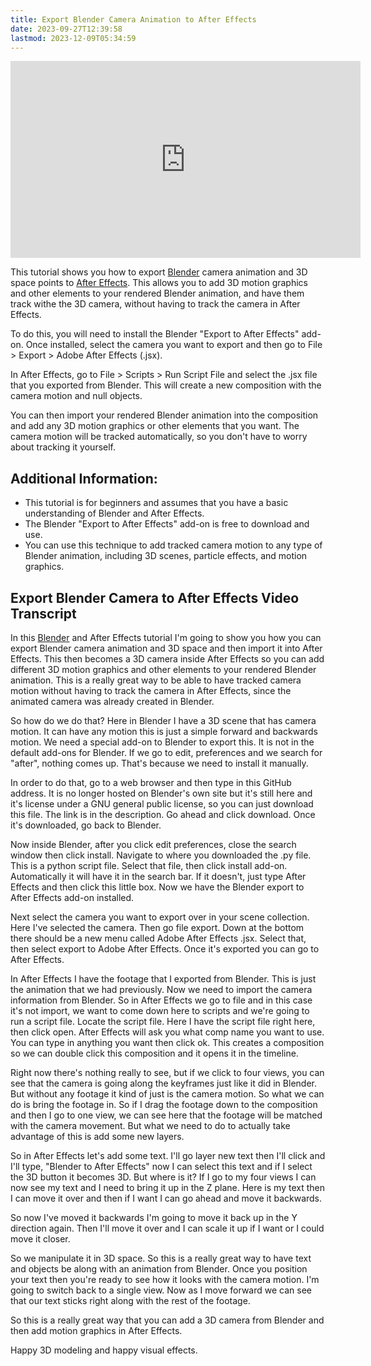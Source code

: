 ```yaml
---
title: Export Blender Camera Animation to After Effects
date: 2023-09-27T12:39:58
lastmod: 2023-12-09T05:34:59
---
```


<div class="video-grid">
<div class="iframe-16-9-container">
<iframe class="youTubeIframe" width="560" height="315" src="https://www.youtube.com/embed/-XJ1_ZN4Qx4?si=Uo3lCMRRljqEdSXP" title="YouTube video player" frameborder="0" allow="accelerometer; autoplay; clipboard-write; encrypted-media; gyroscope; picture-in-picture; web-share" allowfullscreen></iframe>
</div>
</div>

This tutorial shows you how to export [Blender](blender.md) camera animation and 3D space points to [After Effects](../../video/after-effects/after-effects.md). This allows you to add 3D motion graphics and other elements to your rendered Blender animation, and have them track withe the 3D camera, without having to track the camera in After Effects.

To do this, you will need to install the Blender "Export to After Effects" add-on. Once installed, select the camera you want to export and then go to File > Export > Adobe After Effects (.jsx).

In After Effects, go to File > Scripts > Run Script File and select the .jsx file that you exported from Blender. This will create a new composition with the camera motion and null objects.

You can then import your rendered Blender animation into the composition and add any 3D motion graphics or other elements that you want. The camera motion will be tracked automatically, so you don't have to worry about tracking it yourself.

## Additional Information:

- This tutorial is for beginners and assumes that you have a basic understanding of Blender and After Effects.
- The Blender "Export to After Effects" add-on is free to download and use.
- You can use this technique to add tracked camera motion to any type of Blender animation, including 3D scenes, particle effects, and motion graphics.

## Export Blender Camera to After Effects Video Transcript

In this [Blender](blender.md) and After Effects tutorial I'm going to show you how you can export Blender camera animation and 3D space and then import it into After Effects. This then becomes a 3D camera inside After Effects so you can add different 3D motion graphics and other elements to your rendered Blender animation. This is a really great way to be able to have tracked camera motion without having to track the camera in After Effects, since the animated camera was already created in Blender.

So how do we do that? Here in Blender I have a 3D scene that has camera motion. It can have any motion this is just a simple forward and backwards motion. We need a special add-on to Blender to export this. It is not in the default add-ons for Blender. If we go to edit, preferences and we search for "after", nothing comes up. That's because we need to install it manually.

In order to do that, go to a web browser and then type in this GitHub address. It is no longer hosted on Blender's own site but it's still here and it's license under a GNU general public license, so you can just download this file. The link is in the description. Go ahead and click download. Once it's downloaded, go back to Blender.

Now inside Blender, after you click edit preferences, close the search window then click install. Navigate to where you downloaded the .py file. This is a python script file. Select that file, then click install add-on. Automatically it will have it in the search bar. If it doesn't, just type After Effects and then click this little box. Now we have the Blender export to After Effects add-on installed.

Next select the camera you want to export over in your scene collection. Here I've selected the camera. Then go file export. Down at the bottom there should be a new menu called Adobe After Effects .jsx. Select that, then select export to Adobe After Effects. Once it's exported you can go to After Effects.

In After Effects I have the footage that I exported from Blender. This is just the animation that we had previously. Now we need to import the camera information from Blender. So in After Effects we go to file and in this case it's not import, we want to come down here to scripts and we're going to run a script file. Locate the script file. Here I have the script file right here, then click open. After Effects will ask you what comp name you want to use. You can type in anything you want then click ok. This creates a composition so we can double click this composition and it opens it in the timeline.

Right now there's nothing really to see, but if we click to four views, you can see that the camera is going along the keyframes just like it did in Blender. But without any footage it kind of just is the camera motion. So what we can do is bring the footage in. So if I drag the footage down to the composition and then I go to one view, we can see here that the footage will be matched with the camera movement. But what we need to do to actually take advantage of this is add some new layers.

So in After Effects let's add some text. I'll go layer new text then I'll click and I'll type, "Blender to After Effects" now I can select this text and if I select the 3D button it becomes 3D. But where is it? If I go to my four views I can now see my text and I need to bring it up in the Z plane. Here is my text then I can move it over and then if I want I can go ahead and move it backwards.

So now I've moved it backwards I'm going to move it back up in the Y direction again. Then I'll move it over and I can scale it up if I want or I could move it closer.

So we manipulate it in 3D space. So this is a really great way to have text and objects be along with an animation from Blender. Once you position your text then you're ready to see how it looks with the camera motion. I'm going to switch back to a single view. Now as I move forward we can see that our text sticks right along with the rest of the footage.

So this is a really great way that you can add a 3D camera from Blender and then add motion graphics in After Effects.

Happy 3D modeling and happy visual effects.
